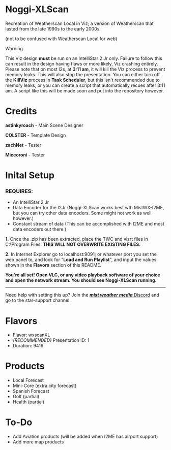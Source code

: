 # Noggi-XLScan
Recreation of Weatherscan Local in Viz; a version of Weatherscan that lasted from the late 1990s to the early 2000s.

(not to be confused with Weatherscan Local for web)

>[!WARNING]
> This Viz design **must** be run on an IntelliStar 2 Jr only. Failure to follow this can result in the design having flaws or more likely, Viz crashing entirely.
> Please note that on most I2s, at **3:11 am**, it will kill the Viz process to prevent memory leaks. This will also stop the presentation. You can either turn off the **KillViz** process in **Task Scheduler**, but this isn't recommended due to memory leaks, or you can create a script that automatically recues after 3:11 am. A script like this will be made soon and put into the repository however.

# Credits

**astinkyroach** - Main Scene Designer

**COLSTER** - Template Design

**zachNet** - Tester

**Miceoroni** - Tester

# Inital Setup

### REQUIRES:

 - An IntelliStar 2 Jr
 - Data Encoder for the I2Jr (Noggi-XLScan works best wth MistWX-I2ME, but you can try other data encoders. Some might not work as well however.)
 - Constant stream of data (This can be accomplished with I2ME and most data encoders out there.)

**1.** Once the .zip has been extracted, place the TWC and vizrt files in C:\Program Files\. **THIS WILL NOT OVERWRITE EXISTING FILES.**

**2.** In Internet Explorer go to localhost:9091; or whatever port you set the web panel to, and look for "**Load and Run Playlist**", and input the values shown in the **Flavors** section of this README.

**You're all set! Open VLC, or any video playback software of your choice and open the network stream. You should see Noggi-XLScan running.**

---------

Need help with setting this up? Join the [***mist weather media*** Discord](https://discord.gg/hV2w5sZQxz) and go to the star-support channel.

# Flavors

- Flavor: wxscanXL
- *(RECOMMENDED)* Presentation ID: 1
- Duration: 9419


# Products

- Local Forecast
- Mini-Core (extra city forecast)
- Spanish Forecast
- Golf (partial)
- Health (partial)

# To-Do

- Add Aviation products (will be added when I2ME has airport support)
- Add more map products

